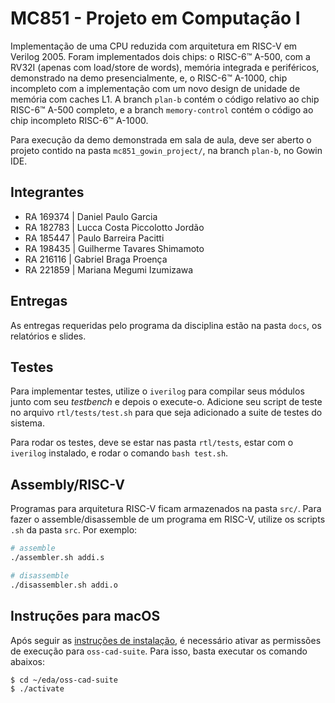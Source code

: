 # MC851 - Projeto em Computação I
Implementação de uma CPU reduzida com arquitetura em RISC-V em Verilog 2005. Foram implementados dois chips: o RISC-6™ A-500, com a RV32I (apenas com load/store de words), memória integrada e periféricos, demonstrado na demo presencialmente, e, o RISC-6™ A-1000, chip incompleto com a implementação com um novo design de unidade de memória  com caches L1.  A  branch `plan-b` contém o código relativo ao chip RISC-6™ A-500 completo, e a branch `memory-control` contém o código ao chip incompleto RISC-6™ A-1000.

Para execução da demo demonstrada em sala de aula, deve ser aberto o projeto contido na pasta `mc851_gowin_project/`, na branch `plan-b`,  no Gowin IDE.

## Integrantes

- RA 169374 | Daniel Paulo Garcia
- RA 182783 | Lucca Costa Piccolotto Jordão
- RA 185447 | Paulo Barreira Pacitti
- RA 198435 | Guilherme Tavares Shimamoto
- RA 216116 | Gabriel Braga Proença
- RA 221859 | Mariana Megumi Izumizawa

## Entregas
As entregas requeridas pelo programa da disciplina estão na pasta `docs`, os relatórios e slides.

## Testes
Para implementar testes, utilize o `iverilog` para compilar seus módulos junto com seu _testbench_ e depois o execute-o. Adicione seu script de teste no arquivo `rtl/tests/test.sh` para que seja adicionado a suite de testes do sistema.

Para rodar os testes, deve se estar nas pasta `rtl/tests`, estar com o `iverilog` instalado, e rodar o comando `bash test.sh`.

## Assembly/RISC-V
Programas para arquitetura RISC-V ficam armazenados na pasta `src/`. Para fazer o assemble/disassemble de um programa em RISC-V, utilize os scripts `.sh` da pasta `src`. Por exemplo:
```bash
# assemble
./assembler.sh addi.s

# disassemble
./disassembler.sh addi.o
```

## Instruções para macOS
Após seguir as [instruções de instalação](https://www.ic.unicamp.br/~rodolfo/Cursos/mc851/2023s2/instalacao/), é necessário ativar as permissões de execução para `oss-cad-suite`. Para isso, basta executar os comando abaixos:
```bash
$ cd ~/eda/oss-cad-suite
$ ./activate
```
